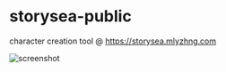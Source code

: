 # storysea-public
character creation tool @ https://storysea.mlyzhng.com

![screenshot](https://i.imgur.com/qp61Z5J.png)
